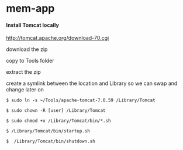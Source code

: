 # mem-app

#### Install Tomcat locally
http://tomcat.apache.org/download-70.cgi

download the zip

copy to Tools folder

extract the zip

create a symlink between the location and Library so we can swap and change later on

````
$ sudo ln -s ~/Tools/apache-tomcat-7.0.59 /Library/Tomcat

$ sudo chown -R [user] /Library/Tomcat

$ sudo chmod +x /Library/Tomcat/bin/*.sh

$ /Library/Tomcat/bin/startup.sh

$  /Library/Tomcat/bin/shutdown.sh
````
